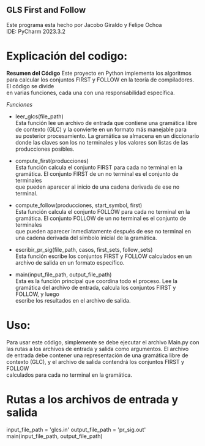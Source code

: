 ## GLS First and Follow 
Este programa esta hecho por Jacobo Giraldo y Felipe Ochoa <br>
IDE: PyCharm 2023.3.2 <br>

# Explicación del codigo:
**Resumen del Código**
Este proyecto en Python implementa los algoritmos para calcular los conjuntos FIRST y FOLLOW en la teoría de compiladores. El código se divide <br>
en varias funciones, cada una con una responsabilidad específica.  <br>

*Funciones*
- leer_glcs(file_path) <br>
Esta función lee un archivo de entrada que contiene una gramática libre de contexto (GLC) y la convierte en un formato más manejable para <br>
su posterior procesamiento. La gramática se almacena en un diccionario donde las claves son los no terminales y los valores son listas de las <br>
producciones posibles. <br>

- compute_first(producciones) <br>
Esta función calcula el conjunto FIRST para cada no terminal en la gramática. El conjunto FIRST de un no terminal es el conjunto de terminales <br>
que pueden aparecer al inicio de una cadena derivada de ese no terminal. <br>

- compute_follow(producciones, start_symbol, first) <br>
Esta función calcula el conjunto FOLLOW para cada no terminal en la gramática. El conjunto FOLLOW de un no terminal es el conjunto de terminales <br>
que pueden aparecer inmediatamente después de ese no terminal en una cadena derivada del símbolo inicial de la gramática. <br>

- escribir_pr_sig(file_path, casos, first_sets, follow_sets) <br>
Esta función escribe los conjuntos FIRST y FOLLOW calculados en un archivo de salida en un formato específico.

- main(input_file_path, output_file_path) <br>
Esta es la función principal que coordina todo el proceso. Lee la gramática del archivo de entrada, calcula los conjuntos FIRST y FOLLOW, y luego <br>
escribe los resultados en el archivo de salida.

# Uso:
Para usar este código, simplemente se debe ejecutar el archivo Main.py con las rutas a los archivos de entrada y salida como argumentos. El archivo <br>
de entrada debe contener una representación de una gramática libre de contexto (GLC), y el archivo de salida contendrá los conjuntos FIRST y FOLLOW <br>
calculados para cada no terminal en la gramática.
# Rutas a los archivos de entrada y salida
input_file_path = 'glcs.in'
output_file_path = 'pr_sig.out'
main(input_file_path, output_file_path)



